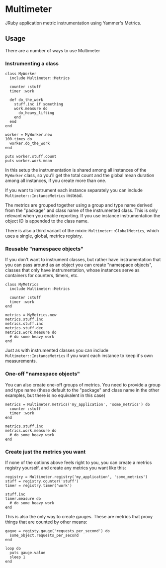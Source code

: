 # Multimeter

JRuby application metric instrumentation using Yammer's Metrics.

## Usage

There are a number of ways to use Multimeter

### Instrumenting a class

    class MyWorker
      include Multimeter::Metrics

      counter :stuff
      timer :work

      def do_the_work
        stuff.inc if something
        work.measure do
          do_heavy_lifting
        end
      end
    end

    worker = MyWorker.new
    100.times do
      worker.do_the_work
    end
    
    puts worker.stuff.count
    puts worker.work.mean

In this setup the instrumentation is shared among all instances of the `MyWorker` class, so you'll get the total count and the global mean duration among all instances, if you create more than one.

If you want to instrument each instance separately you can include `Multimeter::InstanceMetrics` instead.

The metrics are grouped together using a group and type name derived from the "package" and class name of the instrumented class. This is only relevant when you enable reporting. If you use instance instrumentation the object ID is appended to the class name.

There is also a third variant of the mixin: `Multimeter::GlobalMetrics`, which uses a single, global, metrics registry.

### Reusable "namespace objects"

If you don't want to instrument classes, but rather have instrumentation that you can pass around as an object you can create "namespace objects", classes that only have instrumentation, whose instances serve as containers for counters, timers, etc.

    class MyMetrics
      include Multimeter::Metrics

      counter :stuff
      timer :work
    end

    metrics = MyMetrics.new
    metrics.stuff.inc
    metrics.stuff.inc
    metrics.stuff.dec
    metrics.work.measure do
      # do some heavy work
    end

Just as with instrumented classes you can include `Multimeter::InstanceMetrics` if you want each instance to keep it's own measurements.

### One-off "namespace objects"

You can also create one-off groups of metrics. You need to provide a group and type name (these default to the "package" and class name in the other examples, but there is no equivalent in this case)

    metrics = Multimeter.metrics('my_application', 'some_metrics') do
      counter :stuff
      timer :work
    end

    metrics.stuff.inc
    metrics.work.measure do
      # do some heavy work
    end

### Create just the metrics you want

If none of the options above feels right to you, you can create a metrics registry yourself, and create any metrics you want like this:

    registry = Multimeter.registry('my_application', 'some_metrics')
    stuff = registry.counter('stuff')
    timer = registry.timer('work')

    stuff.inc
    timer.measure do
      # do some heavy work
    end

This is also the only way to create gauges. These are metrics that proxy things that are counted by other means:

    gague = registy.gauge('requests_per_second') do
      some_object.requests_per_second
    end

    loop do
      puts gauge.value
      sleep 1
    end
